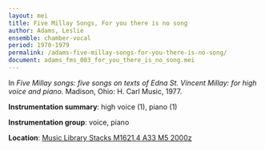 ```yaml
---
layout: mei
title: Five Millay Songs, For you there is no song
author: Adams, Leslie
ensemble: chamber-vocal
period: 1970-1979
permalink: /adams-five-millay-songs-for-you-there-is-no-song/
document: adams_fms_003_for_you_there_is_no_song.mei
---
```


In *Five Millay songs: five songs on texts of Edna St. Vincent Millay: for high voice and piano.* Madison, Ohio: H. Carl Music, 1977.

**Instrumentation summary**: high voice (1), piano (1)

**Instrumentation group**: voice, piano

**Location**: <a href="https://tufts.primo.exlibrisgroup.com/permalink/01TUN_INST/1kc9gia/alma991011097839703851" target="_blank"> Music Library Stacks M1621.4 A33 M5 2000z</a>
